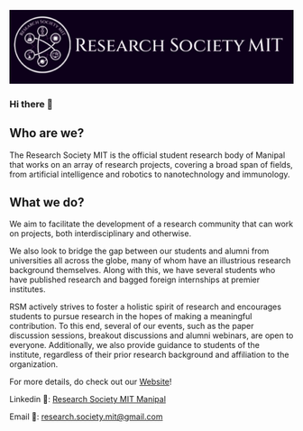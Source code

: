 ![](./Images/header.png)

### Hi there  👋

## Who are we?
The Research Society MIT is the official student research body of Manipal that works on an array of research projects, covering a broad span of fields, from artificial intelligence and robotics to nanotechnology and immunology.

## What we do?
We aim to facilitate the development of a research community that can work on projects, both interdisciplinary and otherwise. 

We also look to bridge the gap between our students and alumni from universities all across the globe, many of whom have an illustrious research background themselves. Along with this, we have several students who have published research and bagged foreign internships at premier institutes.

RSM actively strives to foster a holistic spirit of research and encourages students to pursue research in the hopes of making a meaningful contribution. To this end, several of our events, such as the paper discussion sessions, breakout discussions and alumni webinars, are open to everyone. Additionally, we also provide guidance to students of the institute, regardless of their prior research background and affiliation to the organization.

For more details, do check out our [Website](https://www.researchsocietymit.com/)!

Linkedin 📧: [Research Society MIT Manipal](https://www.linkedin.com/company/66910953/admin/)

Email 💬: research.society.mit@gmail.com

